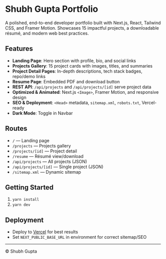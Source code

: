# Shubh Gupta Portfolio

A polished, end-to-end developer portfolio built with Next.js, React, Tailwind CSS, and Framer Motion. Showcases 15 impactful projects, a downloadable résumé, and modern web best practices.

## Features
- **Landing Page**: Hero section with profile, bio, and social links
- **Projects Gallery**: 15 project cards with images, titles, and summaries
- **Project Detail Pages**: In-depth descriptions, tech stack badges, repo/demo links
- **Resume Page**: Embedded PDF and download button
- **REST API**: `/api/projects` and `/api/projects/[id]` serve project data
- **Optimized & Animated**: Next.js `<Image>`, Framer Motion, and responsive design
- **SEO & Deployment**: `<Head>` metadata, `sitemap.xml`, `robots.txt`, Vercel-ready
- **Dark Mode**: Toggle in Navbar

## Routes
- `/` — Landing page
- `/projects` — Projects gallery
- `/projects/[id]` — Project detail
- `/resume` — Résumé view/download
- `/api/projects` — All projects (JSON)
- `/api/projects/[id]` — Single project (JSON)
- `/sitemap.xml` — Dynamic sitemap

## Getting Started
1. `yarn install`
2. `yarn dev`

## Deployment
- Deploy to [Vercel](https://vercel.com/) for best results
- Set `NEXT_PUBLIC_BASE_URL` in environment for correct sitemap/SEO

---

© Shubh Gupta
